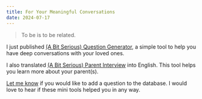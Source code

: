 ```yaml
---
title: For Your Meaningful Conversations
date: 2024-07-17
---
```


> To be is to be related.

I just published [(A Bit Serious) Question Generator](https://kangmins.uk/conversation/), a simple tool to help you have deep conversations with your loved ones.

I also translated [(A Bit Serious) Parent Interview](https://kangmins.uk/interview/) into English. This tool helps you learn more about your parent(s).

[Let me know](https://kangminsuk.com/message/) if you would like to add a question to the database. I would love to hear if these mini tools helped you in any way.